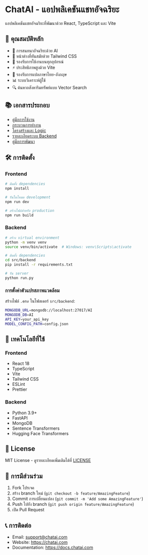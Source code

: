 # ChatAI - แอปพลิเคชันแชทอัจฉริยะ

แอปพลิเคชันแชทอัจฉริยะที่พัฒนาด้วย React, TypeScript และ Vite

## 🚀 คุณสมบัติหลัก

- 💬 การสนทนาอัจฉริยะด้วย AI
- 🎨 หน้าต่างที่ทันสมัยด้วย Tailwind CSS
- 📱 รองรับการใช้งานบนทุกอุปกรณ์
- ⚡ ประสิทธิภาพสูงด้วย Vite
- 🔄 รองรับการแปลภาษาไทย-อังกฤษ
- 📊 ระบบวิเคราะห์ผู้ใช้
- 🔍 ค้นหาอสังหาริมทรัพย์แบบ Vector Search

## 📚 เอกสารประกอบ

- [คู่มือการใช้งาน](./docs/user-guide.md)
- [กระบวนการทำงาน](./docs/workflow.md)
- [โครงสร้างและ Logic](./docs/architecture.md)
- [รายละเอียดระบบ Backend](./docs/backend-explained.md)
- [คู่มือการพัฒนา](./docs/detailsystem.md)

## 🛠️ การติดตั้ง

### Frontend
```bash
# ติดตั้ง dependencies
npm install

# รันในโหมด development
npm run dev

# สร้างไฟล์สำหรับ production
npm run build
```

### Backend
```bash
# สร้าง virtual environment
python -m venv venv
source venv/bin/activate  # Windows: venv\Scripts\activate

# ติดตั้ง dependencies
cd src/backend
pip install -r requirements.txt

# รัน server
python run.py
```

### การตั้งค่าตัวแปรสภาพแวดล้อม
สร้างไฟล์ `.env` ในโฟลเดอร์ `src/backend`:
```bash
MONGODB_URL=mongodb://localhost:27017/AI
MONGODB_DB=AI
API_KEY=your_api_key
MODEL_CONFIG_PATH=config.json
```

## 🔧 เทคโนโลยีที่ใช้

### Frontend
- React 18
- TypeScript
- Vite
- Tailwind CSS
- ESLint
- Prettier

### Backend
- Python 3.9+
- FastAPI
- MongoDB
- Sentence Transformers
- Hugging Face Transformers

## 📝 License

MIT License - ดูรายละเอียดเพิ่มเติมได้ที่ [LICENSE](./LICENSE)

## 🤝 การมีส่วนร่วม

1. Fork โปรเจค
2. สร้าง branch ใหม่ (`git checkout -b feature/AmazingFeature`)
3. Commit การเปลี่ยนแปลง (`git commit -m 'Add some AmazingFeature'`)
4. Push ไปยัง branch (`git push origin feature/AmazingFeature`)
5. เปิด Pull Request

## 📞 การติดต่อ

- Email: support@chatai.com
- Website: https://chatai.com
- Documentation: https://docs.chatai.com
